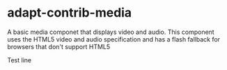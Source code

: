 adapt-contrib-media
===================

A basic media componet that displays video and audio. This component uses the HTML5 video and audio specification and has a flash fallback for browsers that don't support HTML5

Test line